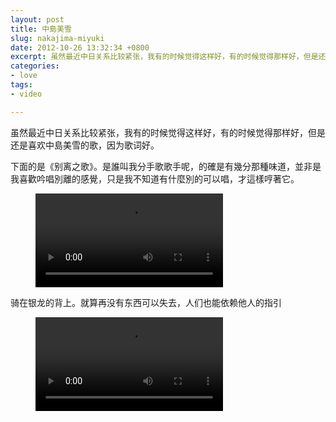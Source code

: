 ```yaml
---
layout: post
title: 中島美雪
slug: nakajima-miyuki
date: 2012-10-26 13:32:34 +0800
excerpt: 虽然最近中日关系比较紧张，我有的时候觉得这样好，有的时候觉得那样好，但是还是喜欢中島美雪的歌，因为歌词好。
categories:
- love
tags:
- video

---
```


虽然最近中日关系比较紧张，我有的时候觉得这样好，有的时候觉得那样好，但是还是喜欢中島美雪的歌，因为歌词好。

下面的是《别离之歌》。是誰叫我分手歌歌手呢，的確是有幾分那種味道，並非是我喜歡吟唱別離的感覺，只是我不知道有什麼別的可以唱，才這樣哼著它。

<figure>
	<video controls="controls">
		<source src="{{ site.path.uploads }}2012/10/26/nakajima-miyuki/song-of-part.webm" type="video/webm" />
		<source src="{{ site.path.uploads }}2012/10/26/nakajima-miyuki/song-of-part.mp4" type="video/mp4" />
		Your browser does not support the video tag.
	</video>
</figure>

骑在银龙的背上。就算再没有东西可以失去，人们也能依赖他人的指引

<figure>
	<video controls="controls">
		<source src="{{ site.path.uploads }}2012/10/26/nakajima-miyuki/ride-on-the-back-of-silver-dragon.webm" type="video/webm" />
		<source src="{{ site.path.uploads }}2012/10/26/nakajima-miyuki/ride-on-the-back-of-silver-dragon.mp4" type="video/mp4" />
		Your browser does not support the video tag.
	</video>
</figure>
